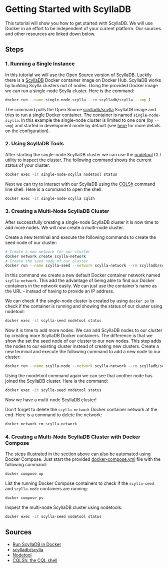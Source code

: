 # Getting Started with ScyllaDB

This tutorial will show you how to get started with ScyllaDB. We will use Docker in an effort to be independent of your current platform. Our sources and other resources are linked down below.

## Steps

### 1. Running a Single Instance

In this tutorial we will use the Open Source version of ScyllaDB. Luckily there is a [ScyllaDB](https://hub.docker.com/r/scylladb/scylla/) Docker container image on Docker Hub. ScyllaDB works by building Scylla clusters out of nodes. Using the provided Docker image we can run a single-node Scylla cluster. Here is the command:

```bash
docker run --name single-node-scylla --rm scylladb/scylla --smp 1
```

The command pulls the Open Source [scylladb/scylla](https://hub.docker.com/r/scylladb/scylla/) ScyllaDB image and tries to run a single Docker container. The container is named `single-node-scylla`. In this example the single-node cluster is limited to one core (by `--smp`) and started in development mode by default (see [here](https://hub.docker.com/r/scylladb/scylla/) for more details on the configuration).

### 2. Using ScyllaDB Tools

After starting the single-node ScyllaDB cluster we can use the [nodetool](https://opensource.docs.scylladb.com/stable/operating-scylla/nodetool.html) CLI utility to inspect the cluster. The following command shows the current status of your cluster.

```bash
docker exec -it single-node-scylla nodetool status
```

Next we can try to interact with our ScyllaDB using the [CQLSh](https://opensource.docs.scylladb.com/stable/cql/cqlsh.html) command line shell. Here is a command to open the shell:

```bash
docker exec -it single-node-scylla cqlsh
```

### 3. Creating a Multi-Node ScyllaDB Cluster

After successfully creating a single-node ScyllaDB cluster it is now time to add more nodes. We will now create a multi-node cluster.

Create a new terminal and execute the following commands to create the seed node of our cluster:

```bash
# Create a new network for our cluster
docker network create scylla-network
# Create the seed node of our cluster
docker run --name scylla-seed --network scylla-network --rm scylladb/scylla --smp 1
```

In this command we create a new default Docker container network named `scylla-network`. This add the advantage of being able to find our Docker containers in the network easily. We can just use the container's name as the URL - instead of having to provide an IP address.

We can check if the single-node cluster is created by using `docker ps` to check if the container is running and showing the status of our cluster using nodetool:

```bash
docker exec -it scylla-seed nodetool status
```

Now it is time to add more nodes. We can add ScyllaDB nodes to our cluster by creating more ScyllaDB Docker containers. The difference is that we show the set the seed node of our cluster to our new nodes. This step adds the nodes to our existing cluster instead of creating new clusters. Create a new terminal and execute the following command to add a new node to our cluster:

```bash
docker run --name scylla-node --network scylla-network --rm scylladb/scylla --smp 1 --seeds="scylla-seed"
```

Using the noodetool command again we can see that another node has joined the ScyllaDB cluster. Here is the command:

```bash
docker exec -it scylla-seed nodetool status
```

Now we have a multi-node ScyllaDB cluster!

Don't forget to delete the `scylla-network` Docker container network at the end. Here is a command to delete the network:

```bash
docker network rm scylla-network
```

### 4. Creating a Multi-Node ScyllaDB Cluster with Docker Compose

The steps illustrated in the [section above](#3-creating-a-multi-node-scylladb-cluster) can also be automated using Docker Compose. Just start the provided [docker-compose.yml](./docker-compose.yml) file with the following command:

```bash
docker compose up
```

List the running Docker Compose containers to check if the `scylla-seed` and `scylla-node` containers are running:

```bash
docker compose ps
```

Inspect the multi-node ScyllaDB cluster using nodetools:

```bash
docker exec -it scylla-seed nodetool status
```

## Sources

- [Run ScyllaDB in Docker](https://www.scylladb.com/download/?platform=docker#open-source)
- [scylladb/scylla](https://hub.docker.com/r/scylladb/scylla/)
- [Nodetool](https://opensource.docs.scylladb.com/stable/operating-scylla/nodetool.html)
- [CQLSh: the CQL shell](https://opensource.docs.scylladb.com/stable/cql/cqlsh.html)